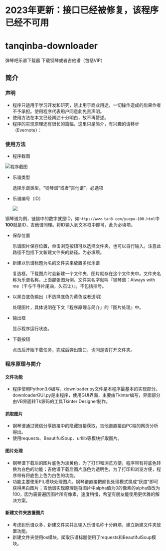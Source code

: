 # 2023年更新：接口已经被修复，该程序已经不可用

# tanqinba-downloader
弹琴吧乐谱下载器 下载钢琴或者吉他谱（包括VIP）

## 简介

### 声明

- 程序只适用于学习开发和研究，禁止用于商业用途，一切操作造成的后果作者不予承担。使用程序代表用户同意此免责声明。
- 使用方法在本文已经阐述十分明白，故不再赘述。
- 程序的实现原理还有很长的篇幅，这里只是简介，有兴趣的请移步（Evernote）：

### 使用方法

- 程序截图

![程序截图](https://s2.ax1x.com/2019/03/09/ASBJPK.png)

- 乐谱类型

  选择乐谱类型，“钢琴谱”或者“吉他谱”，必选项

- 乐谱编号（ID）

  ![](https://s2.ax1x.com/2019/03/09/ASBBVI.png)

钢琴谱为例，链接中的数字就是ID，如`http://www.tan8.com/yuepu-100.html`中**100**就是ID，吉他谱同理。将ID输入到文本框中即可，此为必填项。

- 保存位置

  乐谱图片保存位置，单击浏览按钮可以选择文件夹，也可以自行输入。注意此路径不包括下文新建文件夹的路径。为必填项。

- 新建以乐谱标题为名的文件夹来放置多张乐谱

  复选框，下载图片时会新建一个文件夹，图片就存在这个文件夹中。文件夹名称为乐谱名称，上面那张图为例，文件夹名字就叫『钢琴谱：Always with me（千与千寻片尾曲，久石让）』，不包括括号。

- 以黑白底色输出（不选择底色为黄色或者透明）

  处理图片，具体说明在下文『程序原理与简介』的『图片处理』中。

- 输出框

  显示程序运行状态。

- 下载按钮

  点击后开始下载任务，完成后弹出窗口，询问是否打开文件夹。

### 程序原理与简介

#### 文件功能

- 程序使用Python3.6编写，downloader.py文件是本程序最基本的实现部分。downloaderGUI.py是主程序，使用GUI界面，主要由Tkinter编写，界面部分由VB界面转Tk源码的工具Tkinter Designer制作。

#### 抓取图片

- 钢琴谱通过微信分享链接中的隐藏链接获取，吉他谱直接由PC端的网页分析得出。
- 使用requests、BeautifulSoup、urllib等模块抓取图片。

#### 图片处理

- 钢琴谱下载后的图片底色为淡黄色，为了打印和浏览方便，程序带有将底色转换为白色的功能；吉他谱下载后图片底色为透明色，为了打印和浏览方便，程序带有将底色上色为白色的功能。
- 功能主要使用PIL模块处理图片。钢琴谱直接把颜色处理模式换成“灰度”即可获得黑白图片；吉他谱实现原理是将图片中alpha值为0的像素的alpha值改为100，因为需要遍历图片所有像素，速度稍慢，希望有朋友能使用更优雅的解决方案。

#### 新建文件夹放置图片

- 考虑到乐谱众多，新建文件夹并且输入乐谱名称十分麻烦，建立新建文件夹放置功能。
- 新建文件夹使用os模块，爬取乐谱标题使用了requests和BeautifulSoup模块。
